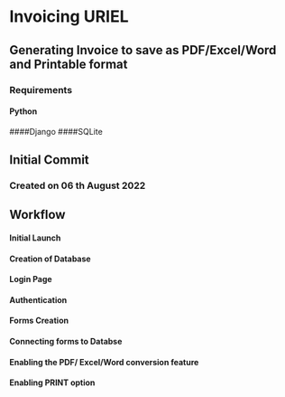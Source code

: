 # **Invoicing URIEL**
## Generating Invoice to save as PDF/Excel/Word and Printable format

### Requirements

#### Python 
####Django 
####SQLite

## Initial Commit

### Created on 06 th August 2022

## Workflow
#### Initial Launch
#### Creation of Database
#### Login Page
#### Authentication
#### Forms Creation
#### Connecting forms to Databse
#### Enabling the PDF/ Excel/Word conversion feature
#### Enabling PRINT option